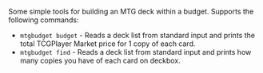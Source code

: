 Some simple tools for building an MTG deck within a budget. Supports the following commands:

- `mtgbudget budget` - Reads a deck list from standard input and prints the total TCGPlayer Market price for 1 copy of each card.
- `mtgbudget find` - Reads a deck list from standard input and prints how many copies you have of each card on deckbox.